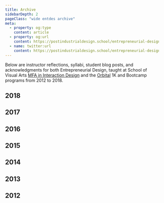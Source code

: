 ```yaml
---
title: Archive
sidebarDepth: 2
pageClass: "wide entdes archive"
meta:
  - property: og:type
    content: article  
  - property: og:url
    content: https://postindustrialdesign.school/entrepreneurial-design/archive/
  - name: twitter:url
    content: https://postindustrialdesign.school/entrepreneurial-design/archive/
---
```


Below are instructor reflections, syllabi, student blog posts, and acknowledgments for both Entrepreneurial Design, taught at School of Visual Arts [MFA in Interaction Design](http://interactiondesign.sva.edu) and the [Orbital](https://orbital.nyc) 1K and Bootcamp programs from 2012 to 2018.

## 2018

<CourseArchive year="2018"/>

## 2017
<CourseArchive year="2017"/>

## 2016
<CourseArchive year="2016"/>

## 2015
<CourseArchive year="2015"/>

## 2014
<CourseArchive year="2014"/>

## 2013
<CourseArchive year="2013"/>

## 2012
<CourseArchive year="2012"/>

